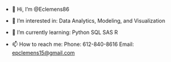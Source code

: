 - 👋 Hi, I’m @Eclemens86

- 👀 I’m interested in: Data Analytics, Modeling, and Visualization

- 🌱 I’m currently learning:
Python
SQL
SAS
R

- 📫 How to reach me:
Phone: 612-840-8616
Email: epclemens15@gmail.com

<!---
Eclemens86/Eclemens86 is a ✨ special ✨ repository because its `README.md` (this file) appears on your GitHub profile.
You can click the Preview link to take a look at your changes.
--->
